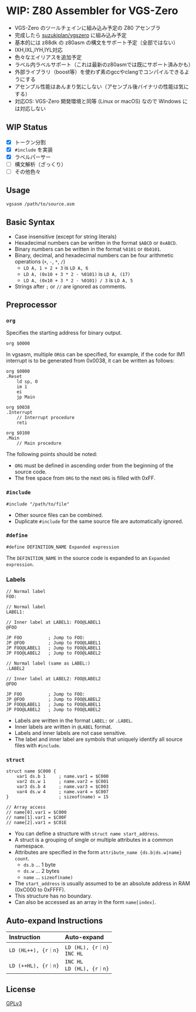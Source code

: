 # WIP: Z80 Assembler for VGS-Zero

- VGS-Zero のツールチェインに組み込み予定の Z80 アセンブラ
- 完成したら [suzukiplan/vgszero](https://github.com/suzukiplan/vgszero) に組み込み予定
- 基本的には z88dk の z80asm の構文をサポート予定（全部ではない）
- IXH,IXL,IYH,IYL対応
- 色々なエイリアスを追加予定
- ラベル内ラベルサポート（これは最新のz80asmでは既にサポート済みかも）
- 外部ライブラリ（boost等）を使わず素のgccやclangでコンパイルできるようにする
- アセンブル性能はあんまり気にしない（アセンブル後バイナリの性能は気にする）
- 対応OS: VGS-Zero 開発環境と同等 (Linux or macOS) なので Windows には対応しない

## WIP Status

- [x] トークン分割
- [x] `#include` を実装
- [x] ラベルパーサー
- [ ] 構文解析（ざっくり）
- [ ] その他色々 

## Usage

```bash
vgsasm /path/to/source.asm
```

## Basic Syntax

- Case insensitive (except for string literals)
- Hexadecimal numbers can be written in the format `$ABCD` or `0xABCD`.
- Binary numbers can be written in the format `%0101` or `0b0101`.
- Binary, decimal, and hexadecimal numbers can be four arithmetic operations (`+`, `-`, `*`, `/`)
  - `LD A, 1 + 2 + 3` is `LD A, 6`
  - `LD A, (0x10 + 3 * 2 - %0101)` is `LD A, (17)`
  - `LD A, (0x10 + 3 * 2 - %0101) / 3` is `LD A, 5`
- Strings after `;` or `//` are ignored as comments.

## Preprocessor

### `org`

Specifies the starting address for binary output.

```z80
org $0000
```

In vgsasm, multiple `ORG`s can be specified, for example, if the code for IM1 interrupt is to be generated from 0x0038, it can be written as follows:

```z80
org $0000
.Reset
    ld sp, 0
    im 1
    ei
    jp Main

org $0038
.Interrupt
    // Interrupt procedure
    reti

org $0100
.Main
    // Main procedure
```

The following points should be noted:

- `ORG` must be defined in ascending order from the beginning of the source code.
- The free space from `ORG` to the next `ORG` is filled with 0xFF.

### `#include`

```z80
#include "/path/to/file"
```

- Other source files can be combined.
- Duplicate `#include` for the same source file are automatically ignored.

### `#define`

```
#define DEFINITION_NAME Expanded expression
```

The `DEFINITION_NAME` in the source code is expanded to an `Expanded expression`.

### Labels

```z80
// Normal label
FOO:

// Normal label
LABEL1:

// Inner label at LABEL1: FOO@LABEL1
@FOO

JP FOO          ; Jump to FOO:
JP @FOO         ; Jump to FOO@LABEL1
JP FOO@LABEL1   ; Jump to FOO@LABEL1
JP FOO@LABEL2   ; Jump to FOO@LABEL2

// Normal label (same as LABEL:)
.LABEL2

// Inner label at LABEL2: FOO@LABEL2
@FOO

JP FOO          ; Jump to FOO:
JP @FOO         ; Jump to FOO@LABEL2
JP FOO@LABEL1   ; Jump to FOO@LABEL1
JP FOO@LABEL2   ; Jump to FOO@LABEL2
```

- Labels are written in the format `LABEL:` or `.LABEL`.
- Inner labels are written in `@LABEL` format.
- Labels and inner labels are not case sensitive.
- The label and inner label are symbols that uniquely identify all source files with `#include`.

### `struct`

```z80
struct name $C000 {
    var1 ds.b 1     ; name.var1 = $C000
    var2 ds.w 1     ; name.var2 = $C001
    var3 ds.b 4     ; name.var3 = $C003
    var4 ds.w 4     ; name.var4 = $C007
}                   ; sizeof(name) = 15

// Array access
// name[0].var1 = $C000
// name[1].var1 = $C00F
// name[2].var1 = $C01E
```

- You can define a structure with `struct name start_address`.
- A struct is a grouping of single or multiple attributes in a common namespace.
- Attributes are specified in the form `attribute_name {ds.b|ds.w|name} count`.
  - `ds.b` ... 1 byte
  - `ds.w` ... 2 bytes
  - `name` ... `sizeof(name)`
- The `start_address` is usually assumed to be an absolute address in RAM (0xC000 to 0xFFFF).
- This structure has no boundary.
- Can also be accessed as an array in the form `name[index]`.

## Auto-expand Instructions

| Instruction | Auto-expand |
|:------------|:------------|
| `LD (HL++), {r｜n}` | `LD (HL), {r｜n}` <br> `INC HL` |
| `LD (++HL), {r｜n}` | `INC HL` <br> `LD (HL), {r｜n}` |

## License

[GPLv3](LICENSE.txt)
